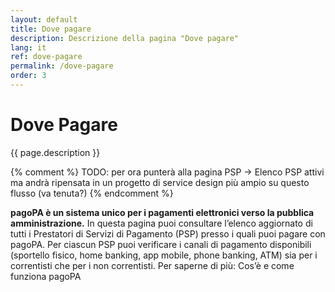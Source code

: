 ```yaml
---
layout: default
title: Dove pagare
description: Descrizione della pagina "Dove pagare"
lang: it
ref: dove-pagare
permalink: /dove-pagare
order: 3
---
```


<main class="container my-5">
    <div class="row">
      <div class="col-12 col-lg-8">
        <h1>Dove Pagare</h1>
        <p class="lead">{{ page.description }}</p>
        {% comment %}
        TODO: per ora punterà alla pagina PSP -> Elenco PSP attivi ma andrà ripensata in un progetto di service design più ampio su questo flusso (va tenuta?)
        {% endcomment %}
      </div>
    </div>
</main>

**pagoPA è un sistema unico per i pagamenti elettronici verso la pubblica amministrazione.**
In questa pagina puoi consultare l’elenco aggiornato di tutti i Prestatori di Servizi di Pagamento (PSP) presso i quali puoi pagare con pagoPA. Per ciascun PSP puoi verificare i canali di pagamento disponibili (sportello fisico, home banking, app mobile, phone banking, ATM) sia per i correntisti che per i non correntisti.
Per saperne di più: Cos’è e come funziona pagoPA

